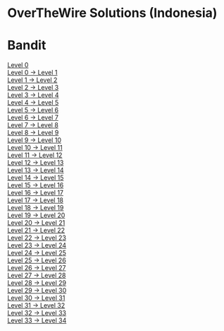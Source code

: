 # OverTheWire Solutions (Indonesia)
# Bandit
[Level 0](<Solutions/Level 0.md>)\
[Level 0 -> Level 1](<Solutions/Level 1.md>)\
[Level 1 -> Level 2](<Solutions/Level 2.md>)\
[Level 2 -> Level 3](<Solutions/Level 3.md>)\
[Level 3 -> Level 4](<Solutions/Level 4.md>)\
[Level 4 -> Level 5](<Solutions/Level 5.md>)\
[Level 5 -> Level 6](<Solutions/Level 6.md>)\
[Level 6 -> Level 7](<Solutions/Level 7.md>)\
[Level 7 -> Level 8](<Solutions/Level 8.md>)\
[Level 8 -> Level 9](<Solutions/Level 9.md>)\
[Level 9 -> Level 10](<Solutions/Level 10.md>)\
[Level 10 -> Level 11](<Solutions/Level 11.md>)\
[Level 11 -> Level 12](<Solutions/Level 12.md>)\
[Level 12 -> Level 13](<Solutions/Level 13.md>)\
[Level 13 -> Level 14](<Solutions/Level 14.md>)\
[Level 14 -> Level 15](<Solutions/Level 15.md>)\
[Level 15 -> Level 16](<Solutions/Level 16.md>)\
[Level 16 -> Level 17](<Solutions/Level 17.md>)\
[Level 17 -> Level 18](<Solutions/Level 18.md>)\
[Level 18 -> Level 19](<Solutions/Level 19.md>)\
[Level 19 -> Level 20](<Solutions/Level 20.md>)\
[Level 20 -> Level 21](<Solutions/Level 21.md>)\
[Level 21 -> Level 22](<Solutions/Level 22.md>)\
[Level 22 -> Level 23](<Solutions/Level 23.md>)\
[Level 23 -> Level 24](<Solutions/Level 24.md>)\
[Level 24 -> Level 25](<Solutions/Level 25.md>)\
[Level 25 -> Level 26](<Solutions/Level 26.md>)\
[Level 26 -> Level 27](<Solutions/Level 27.md>)\
[Level 27 -> Level 28](<Solutions/Level 28.md>)\
[Level 28 -> Level 29](<Solutions/Level 29.md>)\
[Level 29 -> Level 30](<Solutions/Level 30.md>)\
[Level 30 -> Level 31](<Solutions/Level 31.md>)\
[Level 31 -> Level 32](<Solutions/Level 32.md>)\
[Level 32 -> Level 33](<Solutions/Level 33.md>)\
[Level 33 -> Level 34](<Solutions/Level 34.md>)